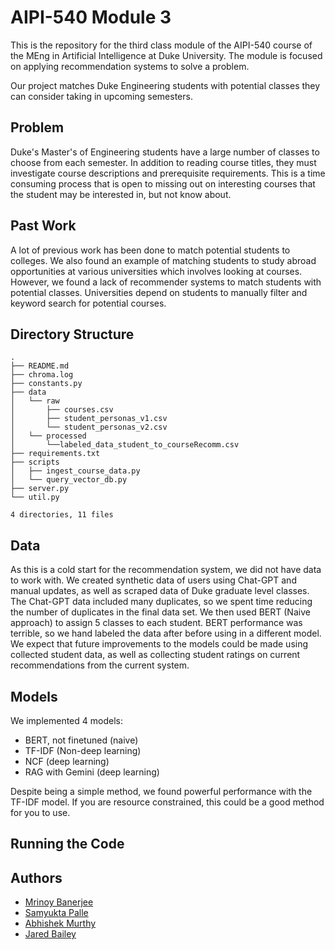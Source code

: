 # AIPI-540 Module 3
This is the repository for the third class module of the AIPI-540 course of the MEng in Artificial Intelligence at Duke University. The module is focused on applying recommendation systems to solve a problem.

Our project matches Duke Engineering students with potential classes they can consider taking in upcoming semesters.

## Problem
Duke's Master's of Engineering students have a large number of classes to choose from each semester. In addition to reading course titles, they must investigate course descriptions and prerequisite requirements. This is a time consuming process that is open to missing out on interesting courses that the student may be interested in, but not know about.

## Past Work
A lot of previous work has been done to match potential students to colleges. We also found an example of matching students to study abroad opportunities at various universities which involves looking at courses. However, we found a lack of recommender systems to match students with potential classes. Universities depend on students to manually filter and keyword search for potential courses.

## Directory Structure

```
.
├── README.md
├── chroma.log
├── constants.py
├── data
│   └── raw
│       ├── courses.csv
│       ├── student_personas_v1.csv
│       └── student_personas_v2.csv
│   └── processed
│       └──labeled_data_student_to_courseRecomm.csv
├── requirements.txt
├── scripts
│   ├── ingest_course_data.py
│   └── query_vector_db.py
├── server.py
└── util.py

4 directories, 11 files
```

## Data
As this is a cold start for the recommendation system, we did not have data to work with.
We created synthetic data of users using Chat-GPT and manual updates, as well as scraped data of Duke graduate level classes. The Chat-GPT data included many duplicates, so we spent time reducing the number of duplicates in the final data set.
We then used BERT (Naive approach) to assign 5 classes to each student. BERT performance was terrible, so we hand labeled the data after before using in a different model.
We expect that future improvements to the models could be made using collected student data, as well as collecting student ratings on current recommendations from the current system.

## Models
We implemented 4 models:
- BERT, not finetuned (naive)
- TF-IDF (Non-deep learning)
- NCF (deep learning)
- RAG with Gemini (deep learning)

Despite being a simple method, we found powerful performance with the TF-IDF model. If you are resource constrained, this could be a good method for you to use.

## Running the Code

## Authors
* [Mrinoy Banerjee](https://www.linkedin.com/in/mrinoy)
* [Samyukta Palle](https://www.linkedin.com/in/sai-samyukta-palle)
* [Abhishek Murthy](https://www.linkedin.com/in/abhishekwl)
* [Jared Bailey](https://www.linkedin.com/in/jared-l-bailey-mba-cpcu-are/)